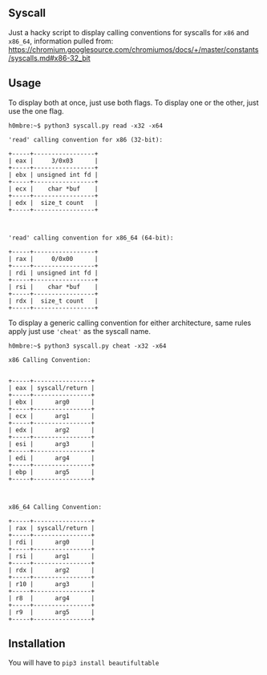 ## Syscall

Just a hacky script to display calling conventions for syscalls for `x86` and `x86_64`, information pulled from: https://chromium.googlesource.com/chromiumos/docs/+/master/constants/syscalls.md#x86-32_bit

## Usage

To display both at once, just use both flags. To display one or the other, just use the one flag. 

```
h0mbre:~$ python3 syscall.py read -x32 -x64

'read' calling convention for x86 (32-bit):

+-----+-----------------+
| eax |     3/0x03      |
+-----+-----------------+
| ebx | unsigned int fd |
+-----+-----------------+
| ecx |    char *buf    |
+-----+-----------------+
| edx |  size_t count   |
+-----+-----------------+



'read' calling convention for x86_64 (64-bit):

+-----+-----------------+
| rax |     0/0x00      |
+-----+-----------------+
| rdi | unsigned int fd |
+-----+-----------------+
| rsi |    char *buf    |
+-----+-----------------+
| rdx |  size_t count   |
+-----+-----------------+
```

To display a generic calling convention for either architecture, same rules apply just use `'cheat'` as the syscall name.

```
h0mbre:~$ python3 syscall.py cheat -x32 -x64

x86 Calling Convention:


+-----+----------------+
| eax | syscall/return |
+-----+----------------+
| ebx |      arg0      |
+-----+----------------+
| ecx |      arg1      |
+-----+----------------+
| edx |      arg2      |
+-----+----------------+
| esi |      arg3      |
+-----+----------------+
| edi |      arg4      |
+-----+----------------+
| ebp |      arg5      |
+-----+----------------+



x86_64 Calling Convention:

+-----+----------------+
| rax | syscall/return |
+-----+----------------+
| rdi |      arg0      |
+-----+----------------+
| rsi |      arg1      |
+-----+----------------+
| rdx |      arg2      |
+-----+----------------+
| r10 |      arg3      |
+-----+----------------+
| r8  |      arg4      |
+-----+----------------+
| r9  |      arg5      |
+-----+----------------+
```

## Installation
You will have to `pip3 install beautifultable`
